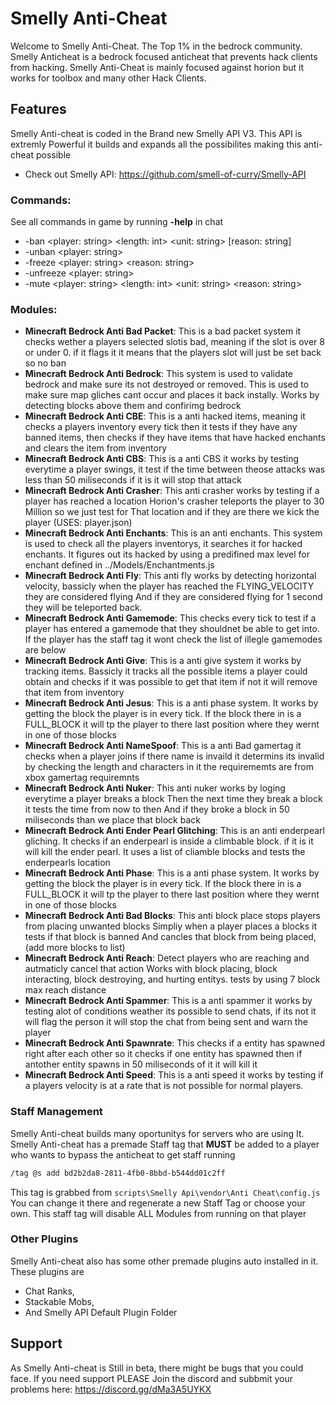 # Smelly Anti-Cheat

Welcome to Smelly Anti-Cheat. The Top 1% in the bedrock community. Smelly Anticheat is a bedrock focused anticheat that prevents hack clients from hacking. Smelly Anti-Cheat is mainly focused against horion but it works for toolbox and many other Hack Clients.

## Features

Smelly Anti-cheat is coded in the Brand new Smelly API V3. This API is extremly Powerful it builds and expands all the possibilites making this anti-cheat possible

- Check out Smelly API: https://github.com/smell-of-curry/Smelly-API

### Commands:

See all commands in game by running **-help** in chat

- -ban <player: string> <length: int> <unit: string> [reason: string]
- -unban <player: string>
- -freeze <player: string> <reason: string>
- -unfreeze <player: string>
- -mute <player: string> <length: int> <unit: string> <reason: string>

### Modules:

- **Minecraft Bedrock Anti Bad Packet**: This is a bad packet system it checks wether a players selected slotis bad, meaning if the slot is over 8 or under 0. if it flags it it means that the players slot will just be set back so no ban
- **Minecraft Bedrock Anti Bedrock**: This system is used to validate bedrock and make sure its not destroyed or removed. This is used to make sure map gliches cant occur and places it back instally. Works by detecting blocks above them and confirimg bedrock
- **Minecraft Bedrock Anti CBE**: This is a anti hacked items, meaning it checks a players inventory every tick then it tests if they have any banned items, then checks if they have items that have hacked enchants and clears the item from inventory
- **Minecraft Bedrock Anti CBS**: This is a anti CBS it works by testing everytime a player swings, it test if the time between theose attacks was less than 50 miliseconds if it is it will stop that attack
- **Minecraft Bedrock Anti Crasher**: This anti crasher works by testing if a player has reached a location Horion's crasher teleports the player to 30 Million so we just test for That location and if they are there we kick the player (USES: player.json)
- **Minecraft Bedrock Anti Enchants**: This is an anti enchants. This system is used to check all the players inventorys, it searches it for hacked enchants. It figures out its hacked by using a predifined max level for enchant defined in ../Models/Enchantments.js
- **Minecraft Bedrock Anti Fly**: This anti fly works by detecting horizontal velocity, bassicly when the player has reached the FLYING_VELOCITY they are considered flying And if they are considered flying for 1 second they will be teleported back.
- **Minecraft Bedrock Anti Gamemode**: This checks every tick to test if a player has entered a gamemode that they shouldnet be able to get into. If the player has the staff tag it wont check the list of illegle gamemodes are below
- **Minecraft Bedrock Anti Give**: This is a anti give system it works by tracking items. Bassicly it tracks all the possible items a player could obtain and checks if it was possible to get that item if not it will remove that item from inventory
- **Minecraft Bedrock Anti Jesus**: This is a anti phase system. It works by getting the block the player is in every tick. If the block there in is a FULL_BLOCK it will tp the player to there last position where they wernt in one of those blocks
- **Minecraft Bedrock Anti NameSpoof**: This is a anti Bad gamertag it checks when a player joins if there name is invaild it determins its invalid by checking the length and characters in it the requirememts are from xbox gamertag requiremnts
- **Minecraft Bedrock Anti Nuker**: This anti nuker works by loging everytime a player breaks a block Then the next time they break a block it tests the time from now to then And if they broke a block in 50 miliseconds than we place that block back
- **Minecraft Bedrock Anti Ender Pearl Glitching**: This is an anti enderpearl gliching. It checks if an enderpearl is inside a climbable block. if it is it will kill the ender pearl. It uses a list of cliamble blocks and tests the enderpearls location
- **Minecraft Bedrock Anti Phase**: This is a anti phase system. It works by getting the block the player is in every tick. If the block there in is a FULL_BLOCK it will tp the player to there last position where they wernt in one of those blocks
- **Minecraft Bedrock Anti Bad Blocks**: This anti block place stops players from placing unwanted blocks Simpliy when a player places a blocks it tests if that block is banned And cancles that block from being placed, (add more blocks to list)
- **Minecraft Bedrock Anti Reach**: Detect players who are reaching and autmaticly cancel that action Works with block placing, block interacting, block destroying, and hurting entitys. tests by using 7 block max reach distance
- **Minecraft Bedrock Anti Spammer**: This is a anti spammer it works by testing alot of conditions weather its possible to send chats, if its not it will flag the person it will stop the chat from being sent and warn the player
- **Minecraft Bedrock Anti Spawnrate**: This checks if a entity has spawned right after each other so it checks if one entity has spawned then if antother entity spawns in 50 miliseconds of it it will kill it
- **Minecraft Bedrock Anti Speed**: This is a anti speed it works by testing if a players velocity is at a rate that is not possible for normal players.

### Staff Management

Smelly Anti-cheat builds many oportunitys for servers who are using It. Smelly Anti-cheat has a premade Staff tag that **MUST** be added to a player who wants to bypass the anticheat to get staff running

```bash
/tag @s add bd2b2da8-2811-4fb0-8bbd-b544dd01c2ff
```

This tag is grabbed from `scripts\Smelly Api\vendor\Anti Cheat\config.js` You can change it there and regenerate a new Staff Tag or choose your own. This staff tag will disable ALL Modules from running on that player

### Other Plugins

Smelly Anti-cheat also has some other premade plugins auto installed in it. These plugins are

- Chat Ranks,
- Stackable Mobs,
- And Smelly API Default Plugin Folder

## Support

As Smelly Anti-cheat is Still in beta, there might be bugs that you could face. If you need support PLEASE Join the discord and subbmit your problems here: https://discord.gg/dMa3A5UYKX

